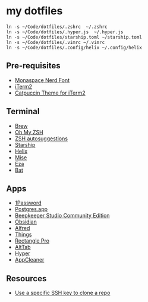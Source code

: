 # my dotfiles

```
ln -s ~/Code/dotfiles/.zshrc  ~/.zshrc
ln -s ~/Code/dotfiles/.hyper.js  ~/.hyper.js
ln -s ~/Code/dotfiles/starship.toml ~/starship.toml
ln -s ~/Code/dotfiles/.vimrc ~/.vimrc
ln -s ~/Code/dotfiles/.config/helix ~/.config/helix
```

## Pre-requisites
- [Monaspace Nerd Font](https://github.com/ryanoasis/nerd-fonts/releases/download/v3.1.1/Monaspace.zip)
- [iTerm2](https://iterm2.com/)
- [Catpuccin Theme for iTerm2](https://github.com/catppuccin/iterm/blob/main/colors/catppuccin-macchiato.itermcolors)

## Terminal
- [Brew](https://docs.brew.sh/Installation)
- [Oh My ZSH](https://ohmyz.sh/#install)
- [ZSH autosuggestions](https://github.com/zsh-users/zsh-autosuggestions/blob/master/INSTALL.md#manual-git-clone)
- [Starship](https://starship.rs/guide/#%F0%9F%9A%80-installation)
- [Helix](https://docs.helix-editor.com/install.html#homebrew-core)
- [Mise](https://github.com/jdx/mise#quickstart)
- [Eza](https://github.com/eza-community/eza)
- [Bat](https://github.com/sharkdp/bat#on-macos-or-linux-via-homebrew)


## Apps
- [1Password](https://my.1password.com/)
- [Postgres.app](https://postgresapp.com/)
- [Beepkeeper Studio Community Edition](https://github.com/beekeeper-studio/beekeeper-studio)
- [Obsidian](https://obsidian.md/)
- [Alfred](https://www.alfredapp.com/)
- [Things](https://culturedcode.com/things/)
- [Rectangle Pro](https://rectangleapp.com/pro)
- [AltTab](https://alt-tab-macos.netlify.app/)
- [Hyper](https://hyper.is/)
- [AppCleaner](https://freemacsoft.net/appcleaner/)

## Resources
- [Use a specific SSH key to clone a repo](https://ralphjsmit.com/git-custom-ssh-key)
